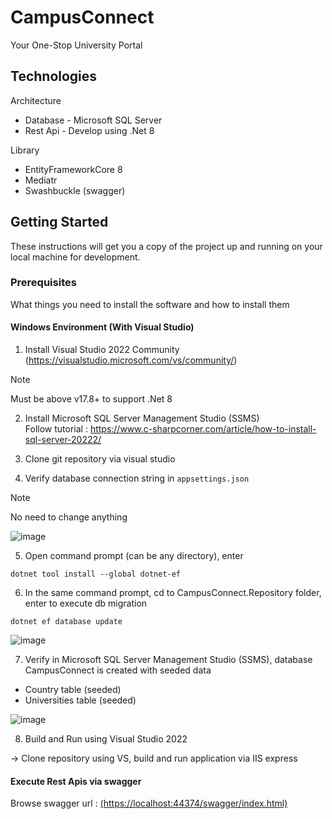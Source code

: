 # CampusConnect
Your One-Stop University Portal

## Technologies

Architecture
   * Database - Microsoft SQL Server
   * Rest Api - Develop using .Net 8

Library
   * EntityFrameworkCore 8
   * Mediatr
   * Swashbuckle (swagger)

## Getting Started

These instructions will get you a copy of the project up and running on your local machine for development.

### Prerequisites

What things you need to install the software and how to install them

#### Windows Environment (With Visual Studio)

1. Install Visual Studio 2022 Community 
(https://visualstudio.microsoft.com/vs/community/)
> [!NOTE]  
> Must be above v17.8+ to support .Net 8

2. Install Microsoft SQL Server Management Studio (SSMS) <br>
Follow tutorial : https://www.c-sharpcorner.com/article/how-to-install-sql-server-20222/

3. Clone git repository via visual studio
   
4. Verify database connection string in `appsettings.json`
> [!NOTE]
> No need to change anything

![image](https://github.com/user-attachments/assets/3a99eccf-7b94-4f84-8a8e-ed33ff195a88)


5. Open command prompt (can be any directory), enter
```
dotnet tool install --global dotnet-ef
```

6. In the same command prompt, cd to CampusConnect.Repository folder, enter to execute db migration
```
dotnet ef database update
```

![image](https://github.com/user-attachments/assets/3c4181bb-fd61-4b3f-b119-29a9937937c7)


7. Verify in Microsoft SQL Server Management Studio (SSMS), database CampusConnect is created with seeded data

- Country table (seeded)
- Universities table (seeded)

![image](https://github.com/user-attachments/assets/5f4e44f4-cdfc-4a93-83d1-5200fa0f03f4)


8. Build and Run using Visual Studio 2022

-> Clone repository using VS, build and run application via IIS express


#### Execute Rest Apis via swagger

Browse swagger url : [(https://localhost:44374/swagger/index.html)](https://localhost:44374/swagger/index.html)
